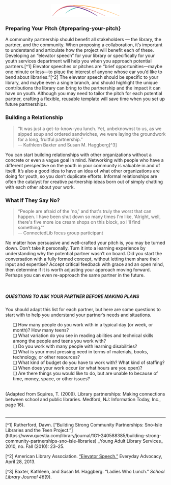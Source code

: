 <div style="text-align:center"><img src="/logo/Connectedlib-Logo-Graph.png" alt=""></div>



### Preparing Your Pitch {#preparing-your-pitch}

A community partnership should benefit all stakeholders — the library, the partner, and the community. When proposing a collaboration, it’s important to understand and articulate how the project will benefit each of these. Developing an “elevator speech” for your library or specifically for your youth services department will help you when you approach potential partners.[^1] Elevator speeches or pitches are “brief opportunities—maybe one minute or less—to pique the interest of anyone whose ear you’d like to bend about libraries.”[^2] The elevator speech should be specific to your library, and maybe even a single branch, and should highlight the unique contributions the library can bring to the partnership and the impact it can have on youth. Although you may need to tailor the pitch for each potential partner, crafting a flexible, reusable template will save time when you set up future partnerships.

### Building a Relationship

>“It was just a get-to-know-you lunch. Yet, unbeknownst to us, as we sipped soup and ordered sandwiches, we were laying the groundwork for a long, fruitful partnership.”<br/>-- Kathleen Baxter and Susan M. Haggberg[^3]

You can start building relationships with other organizations without a concrete or even a vague goal in mind. Networking with people who have a different perspective on the youth in your community is valuable in and of itself. It’s also a good idea to have an idea of what other organizations are doing for youth, so you don’t duplicate efforts. Informal relationships are often the catalyst for creative partnership ideas born out of simply chatting with each other about your work.

### What If They Say No?

>“People are afraid of the 'no,' and that's truly the worst that can happen. I have been shut down so many times I'm like, ‘Alright, well, there's five more ice cream shops on this block, so I'll find something.’”<br/>-- ConnectedLib focus group participant

No matter how persuasive and well-crafted your pitch is, you may be turned down. Don’t take it personally. Turn it into a learning experience by understanding why the potential partner wasn’t on board. Did you start the conversation with a fully formed concept, without letting them share their input and expertise? Accept critical feedback with grace and an open mind, then determine if it is worth adjusting your approach moving forward. Perhaps you can even re-approach the same partner in the future.

<br>
<div class="table-format sidebar"><span class="title"><h5>QUESTIONS TO ASK YOUR PARTNER BEFORE MAKING PLANS</h5></span><p>You should adapt this list for each partner, but here are some questions to start with to help you understand your partner’s needs and situations. </p><ul>❏ How many people do you work with in a typical day (or week, or month)? How many teens? <br>❏ What variation do you see in reading abilities and technical skills among the people and teens you work with? <br>❏	Do you work with many people with learning disabilities? <br>❏ What is your most pressing need in terms of materials, books, technology, or other resources? <br>❏ What kind of budget do you have to work with? What kind of staffing?<br>❏	When does your work occur (or what hours are you open)? <br>❏	Are there things you would like to do, but are unable to because of time, money, space, or other issues? 
</ul>
<br>(Adapted from Squires, T. (2009). Library partnerships: Making connections between school and public libraries. Medford, NJ: Information Today, Inc., page 16). 
</div>
<br>

<hr>
[^1] Rutherford, Dawn. [“Building Strong Community Partnerships: Sno-Isle Libraries and the Teen Project.”](https://www.questia.com/library/journal/1G1-240588385/building-strong-community-partnerships-sno-isle-libraries) _Young Adult Library Services_ 2010, no. Fall (2010): 23–25.

[^2] American Library Association. [“Elevator Speech.”](http://www.ala.org/everyday-advocacy/speak-out/elevator-speech) Everyday Advocacy, April 28, 2013.

[^3] Baxter, Kathleen, and Susan M. Haggberg. “Ladies Who Lunch.” _School Library Journal 46_(9).